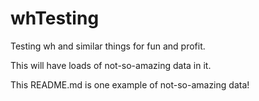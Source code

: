 # whTesting 

Testing wh and similar things for fun and profit.

This will have loads of not-so-amazing data in it.

This README.md is one example of not-so-amazing data!
 
